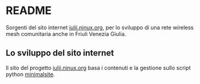 # README

Sorgenti del sito internet [iulii.ninux.org][mainsite], per lo sviluppo di una rete wireless mesh comunitaria anche in Friuli Venezia Giulia.

## Lo sviluppo del sito internet

Il sito del progetto [iulii.ninux.org][mainsite] basa i contenuti e la gestione sullo script python [minimalsite](https://github.com/lavish/minimalsite "lo script per la generazione di siti internet").

[mainsite]:http://iulii.ninux.org  "pagina principale del progetto iulii.net"
